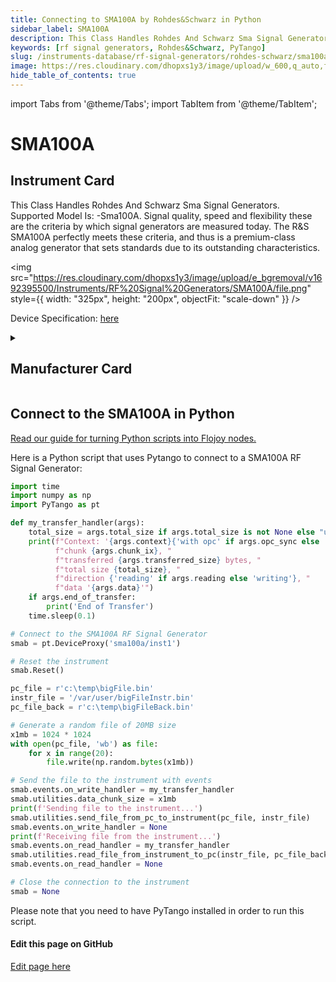 ```yaml
---
title: Connecting to SMA100A by Rohdes&Schwarz in Python
sidebar_label: SMA100A
description: This Class Handles Rohdes And Schwarz Sma Signal Generators. Supported Model Is-> -Sma100A. Signal quality, speed and flexibility these are the criteria by which signal generators are measured today. The R&S SMA100A perfectly meets these criteria, and thus is a premium-class analog generator that sets standards due to its outstanding characteristics.
keywords: [rf signal generators, Rohdes&Schwarz, PyTango]
slug: /instruments-database/rf-signal-generators/rohdes-schwarz/sma100a
image: https://res.cloudinary.com/dhopxs1y3/image/upload/w_600,q_auto,f_auto/e_bgremoval/v1692395500/Instruments/RF%20Signal%20Generators/SMA100A/file.jpg
hide_table_of_contents: true
---
```


import Tabs from '@theme/Tabs';
import TabItem from '@theme/TabItem';

# SMA100A

## Instrument Card

<div className="flex">

<div>

This Class Handles Rohdes And Schwarz Sma Signal Generators. Supported Model Is: -Sma100A. Signal quality, speed and flexibility these are the criteria by which signal generators are measured today. The R&S SMA100A perfectly meets these criteria, and thus is a premium-class analog generator that sets standards due to its outstanding characteristics.

</div>

<img src="https://res.cloudinary.com/dhopxs1y3/image/upload/e_bgremoval/v1692395500/Instruments/RF%20Signal%20Generators/SMA100A/file.png" style={{ width: "325px", height: "200px", objectFit: "scale-down" }} />

</div>

<div className="flex text-center">

<p>Device Specification: <a target="\_blank" href="https://scdn.rohde-schwarz.com/ur/pws/dl_downloads/dl_common_library/dl_brochures_and_datasheets/pdf_1/SMA100A_dat-sw_en_5213-6412-22_v0700.pdf">here</a></p>

</div>

<details style={{ marginTop: "15px"}}>
<summary><h2>Manufacturer Card</h2></summary>

<img src="https://res.cloudinary.com/dhopxs1y3/image/upload/v1692806194/Instruments/Vendor%20Logos/RohdeSchwarz.png" style={{ width: "100%", height: "170px",objectFit: "scale-down" }} />

Rohde & Schwarz GmbH & Co KG is an international electronics group specializing in the fields of electronic test equipment, broadcast & media, cybersecurity, radiomonitoring and radiolocation, and radiocommunication.

<ul>
  <li>Headquarters: Munich, Germany</li>
  <li>Yearly Revenue (millions, USD): 2500.0</li>
  <li>Vendor Website: <a href="https://www.rohde-schwarz.com/ca/home_48230.html">here</a></li>
</ul>
</details>

## Connect to the SMA100A in Python

[Read our guide for turning Python scripts into Flojoy nodes.](https://docs.flojoy.ai/custom-nodes/creating-custom-node/)
<Tabs>
<TabItem value="PyTango" label="PyTango">

Here is a Python script that uses Pytango to connect to a SMA100A RF Signal Generator:

```python
import time
import numpy as np
import PyTango as pt

def my_transfer_handler(args):
    total_size = args.total_size if args.total_size is not None else "unknown"
    print(f"Context: '{args.context}{'with opc' if args.opc_sync else ''}', "
          f"chunk {args.chunk_ix}, "
          f"transferred {args.transferred_size} bytes, "
          f"total size {total_size}, "
          f"direction {'reading' if args.reading else 'writing'}, "
          f"data '{args.data}'")
    if args.end_of_transfer:
        print('End of Transfer')
    time.sleep(0.1)

# Connect to the SMA100A RF Signal Generator
smab = pt.DeviceProxy('sma100a/inst1')

# Reset the instrument
smab.Reset()

pc_file = r'c:\temp\bigFile.bin'
instr_file = '/var/user/bigFileInstr.bin'
pc_file_back = r'c:\temp\bigFileBack.bin'

# Generate a random file of 20MB size
x1mb = 1024 * 1024
with open(pc_file, 'wb') as file:
    for x in range(20):
        file.write(np.random.bytes(x1mb))

# Send the file to the instrument with events
smab.events.on_write_handler = my_transfer_handler
smab.utilities.data_chunk_size = x1mb
print(f'Sending file to the instrument...')
smab.utilities.send_file_from_pc_to_instrument(pc_file, instr_file)
smab.events.on_write_handler = None
print(f'Receiving file from the instrument...')
smab.events.on_read_handler = my_transfer_handler
smab.utilities.read_file_from_instrument_to_pc(instr_file, pc_file_back)
smab.events.on_read_handler = None

# Close the connection to the instrument
smab = None
```

Please note that you need to have PyTango installed in order to run this script.

</TabItem>
</Tabs>
<SectionBreak />

[//]: # (Edit page on GitHub)

#### Edit this page on GitHub

[Edit page here](https://github.com/flojoy-ai/docs/blob/main/docs/instruments-database/RF%20Signal%20Generators/SMA100A/SMA100A.md)
